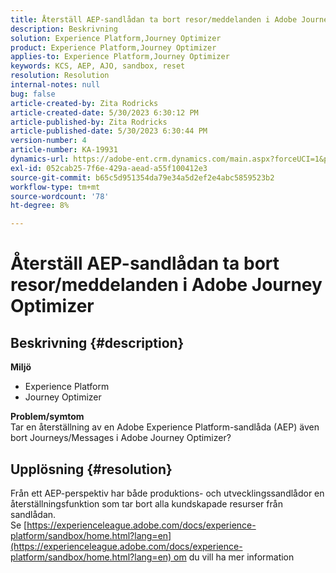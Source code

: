 ```yaml
---
title: Återställ AEP-sandlådan ta bort resor/meddelanden i Adobe Journey Optimizer
description: Beskrivning
solution: Experience Platform,Journey Optimizer
product: Experience Platform,Journey Optimizer
applies-to: Experience Platform,Journey Optimizer
keywords: KCS, AEP, AJO, sandbox, reset
resolution: Resolution
internal-notes: null
bug: false
article-created-by: Zita Rodricks
article-created-date: 5/30/2023 6:30:12 PM
article-published-by: Zita Rodricks
article-published-date: 5/30/2023 6:30:44 PM
version-number: 4
article-number: KA-19931
dynamics-url: https://adobe-ent.crm.dynamics.com/main.aspx?forceUCI=1&pagetype=entityrecord&etn=knowledgearticle&id=297e2603-18ff-ed11-8f6e-6045bd006b25
exl-id: 052cab25-7f6e-429a-aead-a55f100412e3
source-git-commit: b65c5d951354da79e34a5d2ef2e4abc5859523b2
workflow-type: tm+mt
source-wordcount: '78'
ht-degree: 8%

---
```


# Återställ AEP-sandlådan ta bort resor/meddelanden i Adobe Journey Optimizer

## Beskrivning {#description}

<b>Miljö</b>
- Experience Platform
- Journey Optimizer

<b>Problem/symtom</b><br>Tar en återställning av en Adobe Experience Platform-sandlåda (AEP) även bort Journeys/Messages i Adobe Journey Optimizer?

## Upplösning {#resolution}

Från ett AEP-perspektiv har både produktions- och utvecklingssandlådor en återställningsfunktion som tar bort alla kundskapade resurser från sandlådan.<br>
Se [https://experienceleague.adobe.com/docs/experience-platform/sandbox/home.html?lang=en](https://experienceleague.adobe.com/docs/experience-platform/sandbox/home.html?lang=en) om du vill ha mer information
